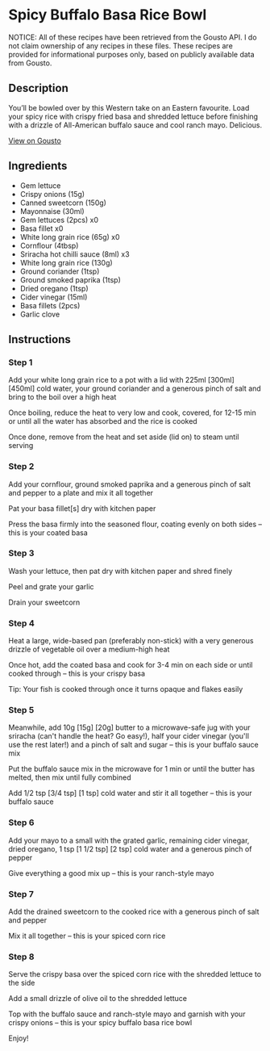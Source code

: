 # Spicy Buffalo Basa Rice Bowl

NOTICE: All of these recipes have been retrieved from the Gousto API. I do not claim ownership of any recipes in these files. These recipes are provided for informational purposes only, based on publicly available data from Gousto.

## Description

You’ll be bowled over by this Western take on an Eastern favourite. Load your spicy rice with crispy fried basa and shredded lettuce before finishing with a drizzle of All-American buffalo sauce and cool ranch mayo. Delicious.


[View on Gousto](https://www.gousto.co.uk/recipes/cookbook/spicy-buffalo-basa-rice-bowl)

## Ingredients

- Gem lettuce
- Crispy onions (15g)
- Canned sweetcorn (150g)
- Mayonnaise (30ml)
- Gem lettuces (2pcs) x0
- Basa fillet x0
- White long grain rice (65g) x0
- Cornflour (4tbsp)
- Sriracha hot chilli sauce (8ml) x3
- White long grain rice (130g)
- Ground coriander (1tsp)
- Ground smoked paprika (1tsp)
- Dried oregano (1tsp)
- Cider vinegar (15ml)
- Basa fillets (2pcs)
- Garlic clove

## Instructions


### Step 1

Add your white long grain rice to a pot with a lid with 225ml <span class="text-purple">[300ml]<span class="text-danger"> </span>[450ml] </span>cold water, your ground coriander and a generous pinch of salt and bring to the boil over a high heat

Once boiling, reduce the heat to very low and cook, covered, for 12-15 min or until all the water has absorbed and the rice is cooked

Once done, remove from the heat and set aside (lid on) to steam until serving


### Step 2

Add your cornflour, ground smoked paprika and a generous pinch of salt and pepper to a plate and mix it all together

Pat your basa fillet[s] dry with kitchen paper

Press the basa firmly into the seasoned flour, coating evenly on both sides – this is your coated basa


### Step 3

Wash your lettuce, then pat dry with kitchen paper and shred finely

Peel and grate your garlic

Drain your sweetcorn


### Step 4

Heat a large, wide-based pan (preferably non-stick) with a very generous drizzle of vegetable oil over a medium-high heat

Once hot, add the coated basa and cook for 3-4 min on each side or until cooked through – this is your crispy basa

Tip: Your fish is cooked through once it turns opaque and flakes easily


### Step 5

Meanwhile, add 10g <span class="text-purple">[15g]</span> <span class="text-danger">[20g]</span> butter to a microwave-safe jug with your sriracha (can't handle the heat? Go easy!), half your cider vinegar (you'll use the rest later!) and a pinch of salt and sugar – this is your buffalo sauce mix

Put the buffalo sauce mix in the microwave for 1 min or until the butter has melted, then mix until fully combined

Add 1/2 tsp <span class="text-purple">[3/4 tsp] </span><span class="text-danger">[1 tsp]</span> cold water and stir it all together – this is your buffalo sauce


### Step 6

Add your mayo to a small with the grated garlic, remaining cider vinegar, dried oregano, 1 tsp <span class="text-purple">[1 1/2 tsp]</span> <span class="text-danger">[2 tsp]</span> cold water and a generous pinch of pepper

Give everything a good mix up – this is your ranch-style mayo


### Step 7

Add the drained sweetcorn to the cooked rice with a generous pinch of salt and pepper

Mix it all together – this is your spiced corn rice

### Step 8

Serve the crispy basa over the spiced corn rice with the shredded lettuce to the side

Add a small drizzle of olive oil to the shredded lettuce

Top with the buffalo sauce and ranch-style mayo and garnish with your crispy onions – this is your spicy buffalo basa rice bowl

Enjoy!

